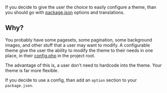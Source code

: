 If you decide to give the user the choice to easily configure a theme, than you should go with [package.json](package.html) options and translations.

## Why?

You probably have some pagesets, some pagination, some background images, and other stuff that a user may want to modify. A configurable theme give the user the ability to modify the theme to their needs in one place, in their [config.php](../installation/configuration.html) in the project root.

The advantage of this is, a user don't need to hardcode into the theme. Your theme is far more flexible.

If you decide to use a config, than add an `option` section to your `package.json`.